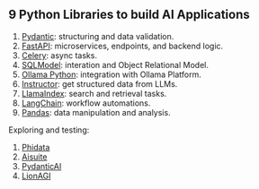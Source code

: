 ## 9 Python Libraries to build AI Applications

1. [Pydantic](https://github.com/pydantic/pydantic): structuring and data validation.
2. [FastAPI](https://github.com/fastapi/fastapi):  microservices, endpoints, and backend logic.
3. [Celery](https://github.com/fastapi/sqlmodel): async tasks.
4. [SQLModel](https://github.com/fastapi/sqlmodel): interation and Object Relational Model.
5. [Ollama Python](https://github.com/ollama/ollama-python): integration with Ollama Platform.
6. [Instructor](https://github.com/instructor-ai/instructor): get structured data from LLMs.
7. [LlamaIndex](https://github.com/run-llama/llama_index): search and retrieval tasks.
8. [LangChain](https://github.com/langchain-ai/langchain): workflow automations. 
9. [Pandas](https://github.com/pandas-dev/pandas): data manipulation and analysis.

Exploring and testing:
1. [Phidata](https://github.com/phidatahq/phidata)
2. [Aisuite](https://github.com/andrewyng/aisuite)
3. [PydanticAI](https://github.com/pydantic/pydantic-ai)
4. [LionAGI](https://github.com/lion-agi/lionagi)